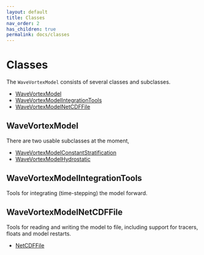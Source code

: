 ```yaml
---
layout: default
title: Classes
nav_order: 2
has_children: true
permalink: docs/classes
---
```


#  Classes

The `WaveVortexModel` consists of several classes and subclasses.

- [WaveVortexModel]()
- [WaveVortexModelIntegrationTools]()
- [WaveVortexModelNetCDFFile]()

## WaveVortexModel

There are two usable subclasses at the moment,

- [WaveVortexModelConstantStratification]()
- [WaveVortexModelHydrostatic]()

## WaveVortexModelIntegrationTools

Tools for integrating (time-stepping) the model forward.

## WaveVortexModelNetCDFFile

Tools for reading and writing the model to file, including support for tracers, floats and model restarts.

- [NetCDFFile](./netcdffile.html)